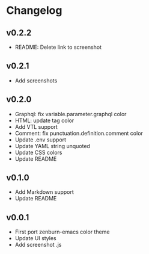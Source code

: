 # Changelog

## v0.2.2

- README: Delete link to screenshot

## v0.2.1

- Add screenshots

## v0.2.0

- Graphql: fix variable.parameter.graphql color
- HTML: update tag color
- Add VTL support
- Comment: fix punctuation.definition.comment color
- Update .env support
- Update YAML string unquoted
- Update CSS colors
- Update README

## v0.1.0

- Add Markdown support
- Update README

## v0.0.1

- First port zenburn-emacs color theme
- Update UI styles
- Add screenshot .js
